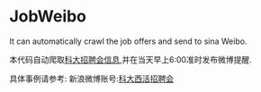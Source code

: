 JobWeibo
========

It can automatically crawl the job offers and send to sina Weibo. 

本代码自动爬取[科大招聘会信息](http://job.ustc.edu.cn/list.php?MenuID=002001),并在当天早上6:00准时发布微博提醒.

具体事例请参考:
新浪微博账号:[科大西活招聘会](http://weibo.com/alertme)

